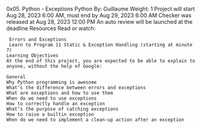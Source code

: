 0x05. Python - Exceptions
Python
 By: Guillaume
  Weight: 1
   Project will start Aug 28, 2023 6:00 AM, must end by Aug 29, 2023 6:00 AM
    Checker was released at Aug 28, 2023 12:00 PM
     An auto review will be launched at the deadline
     Resources
     Read or watch:

     Errors and Exceptions
     Learn to Program 11 Static & Exception Handling (starting at minute 7)
	Learning Objectives
	At the end of this project, you are expected to be able to explain to anyone, without the help of Google:

	General
	Why Python programming is awesome
	What’s the difference between errors and exceptions
	What are exceptions and how to use them
	When do we need to use exceptions
	How to correctly handle an exception
	What’s the purpose of catching exceptions
	How to raise a builtin exception
	When do we need to implement a clean-up action after an exception
